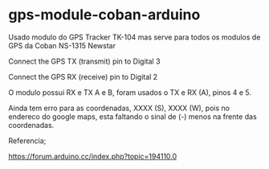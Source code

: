 # gps-module-coban-arduino

Usado modulo do GPS Tracker TK-104 mas serve para todos os modulos de GPS da Coban NS-1315 Newstar

Connect the GPS TX (transmit) pin to Digital 3

Connect the GPS RX (receive) pin to Digital 2

O modulo possui RX e TX A e B, foram usados o TX e RX (A), pinos 4 e 5.

Ainda tem erro para as coordenadas, XXXX (S), XXXX (W), pois no endereco do google maps, esta faltando o sinal de (-) menos na frente das coordenadas.


Referencia;

https://forum.arduino.cc/index.php?topic=194110.0
